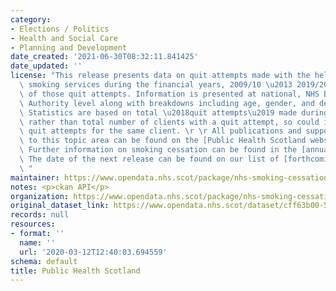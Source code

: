 ```yaml
---
category:
- Elections / Politics
- Health and Social Care
- Planning and Development
date_created: '2021-06-30T08:32:11.841425'
date_updated: ''
license: "This release presents data on quit attempts made with the help of NHS stop\
  \ smoking services during the financial years, 2009/10 \u2013 2019/20, and the outcomes\
  \ of those quit attempts. Information is presented at national, NHS Board and Local\
  \ Authority level along with breakdowns including age, gender, and deprivation.\
  \ Statistics are based on total \u2018quit attempts\u2019 made during the year,\
  \ rather than total number of clients with a quit attempt, so could include repeat\
  \ quit attempts for the same client. \r \r All publications and supporting material\
  \ to this topic area can be found on the [Public Health Scotland website](https://beta.isdscotland.org/topics/smoking-cessation/).\
  \ Further information on smoking cessation can be found in the [annual publication](https://publichealthscotland.scot/publications/nhs-smoking-cessation-service-statistics-scotland/).\
  \ The date of the next release can be found on our list of [forthcoming publications](https://publichealthscotland.scot/publications/forthcoming-publications/).\r\
  \ "
maintainer: https://www.opendata.nhs.scot/package/nhs-smoking-cessation-service-statistics-scotland
notes: <p>ckan API</p>
organization: https://www.opendata.nhs.scot/package/nhs-smoking-cessation-service-statistics-scotland
original_dataset_link: https://www.opendata.nhs.scot/dataset/cff63b00-5c99-4efd-9ff7-83c4a1a95fe9/resource/25e85a15-c1c4-4cef-9c87-b777beaa3323/download/smoking_cessation_simd_quintile_oct20_with_historic.csv
records: null
resources:
- format: ''
  name: ''
  url: '2020-03-12T12:40:03.694559'
schema: default
title: Public Health Scotland
---
```

